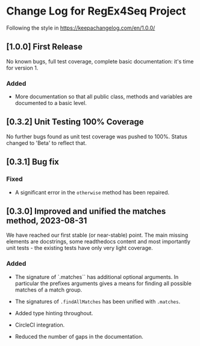 # Change Log for RegEx4Seq Project

Following the style in https://keepachangelog.com/en/1.0.0/

## [1.0.0] First Release

No known bugs, full test coverage, complete basic documentation: it's time 
for version 1.

### Added

- More documentation so that all public class, methods and variables are
  documented to a basic level.

## [0.3.2] Unit Testing 100% Coverage

No further bugs found as unit test coverage was pushed to 100%. Status changed
to 'Beta' to reflect that.

## [0.3.1] Bug fix

### Fixed

- A significant error in the `otherwise` method has been repaired.

## [0.3.0] Improved and unified the matches method, 2023-08-31

We have reached our first stable (or near-stable) point. The main missing
elements are docstrings, some readthedocs content and most importantly unit
tests - the existing tests have only very light coverage.

### Added

- The signature of `.matches`` has additional optional arguments. In particular
  the prefixes arguments gives a means for finding all possible matches of
  a match group.

- The signatures of `.findAllMatches` has been unified with `.matches`.

- Added type hinting throughout.

- CircleCI integration.

- Reduced the number of gaps in the documentation.

